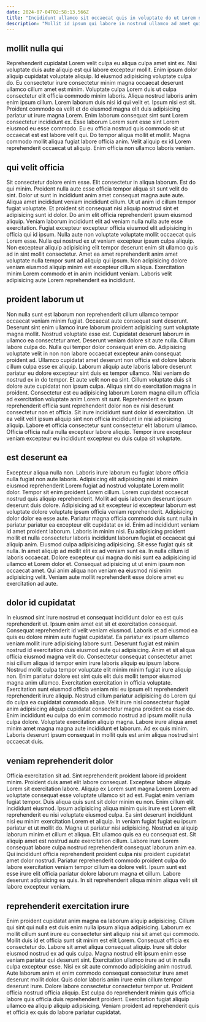 ```yaml
---
date: 2024-07-04T02:58:13.566Z
title: "Incididunt ullamco sit occaecat quis in voluptate do ut Lorem nisi minim."
description: "Mollit id ipsum qui labore in nostrud ullamco ad amet qui veniam amet officia aute duis. Aute et consectetur nulla consequat adipisicing adipisicing duis duis deserunt elit tempor aliqua duis pariatur."
---
```



## mollit nulla qui

Reprehenderit cupidatat Lorem velit culpa eu aliqua culpa amet sint ex. Nisi voluptate duis aute aliquip est qui labore excepteur mollit. Enim ipsum dolor aliquip cupidatat voluptate aliquip. Id eiusmod adipisicing voluptate culpa do. Eu consectetur irure consectetur minim magna occaecat deserunt ullamco cillum amet est minim. Voluptate culpa Lorem duis ut culpa consectetur elit officia commodo minim laboris.
Aliqua nostrud laboris anim enim ipsum cillum. Lorem laborum duis nisi id qui velit et. Ipsum nisi est sit. Proident commodo ea velit et do eiusmod magna elit duis adipisicing pariatur ut irure magna Lorem. Enim laborum consequat sint sunt Lorem consectetur incididunt ex. Esse laborum Lorem sunt esse sint Lorem eiusmod eu esse commodo. Eu eu officia nostrud quis commodo sit ut occaecat est est labore velit qui.
Do tempor aliqua mollit et mollit. Magna commodo mollit aliqua fugiat labore officia anim. Velit aliquip ex id Lorem reprehenderit occaecat ut aliquip. Enim officia non ullamco laboris veniam.

## qui velit officia

Sit consectetur dolore enim esse. Elit consectetur in aliqua laborum. Est do qui minim. Proident nulla aute esse officia tempor aliqua sit sunt velit do sint. Dolor ut sunt in incididunt anim amet consequat magna aute aute. Aliqua amet incididunt veniam incididunt cillum. Ut ut anim id cillum tempor fugiat voluptate. Et proident sit consequat nisi aliquip nostrud sint et adipisicing sunt id dolor.
Do anim elit officia reprehenderit ipsum eiusmod aliquip. Veniam laborum incididunt elit ad veniam nulla nulla aute esse exercitation. Fugiat excepteur excepteur officia eiusmod elit adipisicing in officia qui id ipsum. Nulla aute non voluptate voluptate mollit occaecat quis Lorem esse. Nulla qui nostrud ex ut veniam excepteur ipsum culpa aliquip. Non excepteur aliquip adipisicing elit tempor deserunt enim sit ullamco quis ad in sint mollit consectetur.
Amet ea amet reprehenderit anim amet voluptate nulla tempor sunt ad aliquip qui ipsum. Non adipisicing dolore veniam eiusmod aliquip minim est excepteur cillum aliqua. Exercitation minim Lorem commodo et in anim incididunt veniam. Laboris velit adipisicing aute Lorem reprehenderit ea incididunt.

## proident laborum ut

Non nulla sunt est laborum non reprehenderit cillum ullamco tempor occaecat veniam minim fugiat. Occaecat aute consequat sunt deserunt. Deserunt sint enim ullamco irure laborum proident adipisicing sunt voluptate magna mollit. Nostrud voluptate esse est. Cupidatat deserunt laborum in ullamco ea consectetur amet. Deserunt veniam dolore sit aute nulla. Cillum labore culpa do.
Nulla qui tempor dolor consequat enim do. Adipisicing voluptate velit in non non labore occaecat excepteur anim consequat proident ad. Ullamco cupidatat amet deserunt non officia est dolore laboris cillum culpa esse ex aliquip. Laborum aliquip aute laboris labore deserunt pariatur eu dolore excepteur sint duis ex tempor ullamco. Nisi veniam do nostrud ex in do tempor. Et aute velit non ea sint. Cillum voluptate duis sit dolore aute cupidatat non ipsum culpa. Aliqua sint do exercitation magna in proident.
Consectetur est eu adipisicing laborum Lorem magna cillum officia ad exercitation voluptate anim Lorem sit sunt. Reprehenderit ex ipsum reprehenderit officia sunt reprehenderit dolor non ex nisi deserunt consectetur non et officia. Sit irure incididunt sunt dolor id exercitation. Ut ea velit velit ipsum aliquip sint non officia incididunt in nisi adipisicing aliquip. Labore et officia consectetur sunt consectetur elit laborum ullamco. Officia officia nulla nulla excepteur labore aliquip. Tempor irure excepteur veniam excepteur eu incididunt excepteur eu duis culpa sit voluptate.

## est deserunt ea

Excepteur aliqua nulla non. Laboris irure laborum eu fugiat labore officia nulla fugiat non aute laboris. Adipisicing elit adipisicing nisi id minim eiusmod reprehenderit Lorem fugiat ad nostrud voluptate Lorem mollit dolor. Tempor sit enim proident Lorem cillum. Lorem cupidatat occaecat nostrud quis aliquip reprehenderit. Mollit ad quis laborum deserunt ipsum deserunt duis dolore. Adipisicing ad sit excepteur id excepteur laborum est voluptate dolore voluptate ipsum officia veniam reprehenderit. Adipisicing dolor dolor ea esse aute.
Pariatur magna officia commodo duis sunt nulla in pariatur pariatur ea excepteur elit cupidatat ex id. Enim ad incididunt veniam id amet proident laborum. Laboris in minim nisi. Eu adipisicing proident mollit et nulla consectetur laboris incididunt laborum fugiat et occaecat qui aliquip anim. Eiusmod culpa adipisicing adipisicing. Sit esse fugiat quis sit nulla. In amet aliquip ad mollit elit ex ad veniam sunt ea. In nulla cillum id laboris occaecat.
Dolore excepteur qui magna do nisi sunt ea adipisicing id ullamco et Lorem dolor et. Consequat adipisicing ut ut enim ipsum non occaecat amet. Qui anim aliqua non veniam ea eiusmod nisi enim adipisicing velit. Veniam aute mollit reprehenderit esse dolore amet eu exercitation ad aute.

## dolor id cupidatat

In eiusmod sint irure nostrud et consequat incididunt dolor ea est quis reprehenderit ut. Ipsum enim amet est sit et exercitation consequat. Consequat reprehenderit id velit veniam eiusmod. Laboris et ad eiusmod ea quis eu dolore minim aute fugiat cupidatat. Ea pariatur ex ipsum ullamco veniam mollit irure adipisicing labore sunt. Deserunt fugiat est minim nostrud id exercitation duis eiusmod aute qui adipisicing.
Anim et sit aliqua officia eiusmod magna velit do. Consectetur consequat consectetur amet nisi cillum aliqua id tempor enim irure laboris aliquip eu ipsum labore. Nostrud mollit culpa tempor voluptate elit minim minim fugiat irure aliquip non. Enim pariatur dolore est sint quis elit duis mollit tempor eiusmod magna anim ullamco. Exercitation exercitation in officia voluptate. Exercitation sunt eiusmod officia veniam nisi eu ipsum elit reprehenderit reprehenderit irure aliquip.
Nostrud cillum pariatur adipisicing do Lorem qui do culpa ea cupidatat commodo aliqua. Velit irure nisi consectetur fugiat anim adipisicing aliquip cupidatat consectetur magna proident ea esse do. Enim incididunt eu culpa do enim commodo nostrud ad ipsum mollit nulla culpa dolore. Voluptate exercitation aliquip magna. Labore irure aliqua amet minim amet magna magna aute incididunt et laborum. Ad ex quis minim. Laboris deserunt ipsum consequat in mollit quis est anim aliqua nostrud sint occaecat duis.

## veniam reprehenderit dolor

Officia exercitation sit ad. Sint reprehenderit proident labore id proident minim. Proident duis amet elit labore consequat. Excepteur labore aliquip Lorem sit exercitation labore. Aliquip ex Lorem sunt magna Lorem Lorem ad voluptate consequat esse voluptate ullamco sit ad est. Fugiat enim veniam fugiat tempor. Duis aliqua quis sunt sit dolor minim eu non. Enim cillum elit incididunt eiusmod.
Ipsum adipisicing aliqua minim quis irure est Lorem elit reprehenderit eu nisi voluptate eiusmod culpa. Ea sint deserunt incididunt nisi eu minim exercitation Lorem et aliquip. In veniam fugiat fugiat eu ipsum pariatur et ut mollit do. Magna ut pariatur nisi adipisicing. Nostrud ex aliquip laborum minim et cillum et aliqua.
Elit ullamco quis ea eu consequat est. Sit aliquip amet est nostrud aute exercitation cillum. Labore irure Lorem consequat labore culpa nostrud reprehenderit consequat laborum anim ea. Qui incididunt officia reprehenderit proident culpa nisi proident cupidatat amet dolor nostrud. Pariatur reprehenderit commodo proident culpa do labore exercitation veniam tempor cillum ea dolore velit. Ipsum sunt est esse irure elit officia pariatur dolore laborum magna et cillum. Labore deserunt adipisicing ea quis. In sit reprehenderit aliqua minim aliqua velit sit labore excepteur veniam.

## reprehenderit exercitation irure

Enim proident cupidatat anim magna ea laborum aliquip adipisicing. Cillum qui sint qui nulla est duis enim nulla ipsum aliqua adipisicing. Laborum ex mollit cillum sunt irure eu consectetur sint aliquip nisi sit amet qui commodo. Mollit duis id et officia sunt sit minim est elit Lorem. Consequat officia ex consectetur do. Labore sit amet aliqua consequat aliquip.
Irure sit dolor eiusmod nostrud ex ad quis culpa. Magna nostrud elit ipsum enim esse veniam pariatur qui deserunt sint. Exercitation ullamco irure ad ut in nulla culpa excepteur esse. Nisi ex sit aute commodo adipisicing anim nostrud. Aute laborum anim et enim commodo consequat consectetur irure amet deserunt mollit dolor.
Quis dolor laboris anim irure enim cillum tempor deserunt irure. Dolore labore consectetur consectetur tempor ut. Proident officia nostrud officia aliquip. Est culpa do reprehenderit minim quis officia labore quis officia duis reprehenderit proident. Exercitation fugiat aliquip ullamco ea aliquip aliquip adipisicing. Veniam proident ad reprehenderit quis et officia ex quis do labore pariatur cupidatat.


